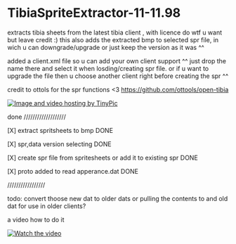 # TibiaSpriteExtractor-11-11.98
extracts tibia sheets from the latest tibia client , with licence do wtf u want but leave credit :)
this also adds the extracted bmp to selected spr file, in wich u can downgrade/upgrade or just keep the version as it was ^^

added a client.xml file so u can add your own client support ^^ just drop the name there and select it when losding/creating spr file. or if u want to upgrade the file then u choose another client right before creating the spr ^^

credit to ottols for the spr functions <3
https://github.com/ottools/open-tibia


<a href="http://sv.tinypic.com?ref=2ed86mw" target="_blank"><img src="http://i68.tinypic.com/2ed86mw.jpg" border="0" alt="Image and video hosting by TinyPic"></a>


done
///////////////////

[X] extract spritsheets to bmp  DONE

[X] spr,data version selecting  DONE

[X] create spr file from spritesheets or add it to existing spr  DONE

[X] proto added to read apperance.dat  DONE

/////////////////

todo:
convert thoose new dat to older dats or pulling the contents to and old dat for use in older clients?


a video how to do it


[![Watch the video](https://raw.github.com/GabLeRoux/WebMole/master/ressources/WebMole_Youtube_Video.png)](https://tinytake.s3.amazonaws.com/pulse/ltess748-gmail/attachments/8554724/TinyTake19-08-2018-10-20-09.mp4)


